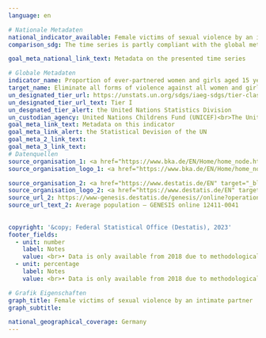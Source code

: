 ```yaml
---
language: en    

# Nationale Metadaten    
national_indicator_available: Female victims of sexual violence by an intimate partner    
comparison_sdg: The time series is partly compliant with the global metadata.    

goal_meta_national_link_text: Metadata on the presented time series    

# Globale Metadaten    
indicator_name: Proportion of ever-partnered women and girls aged 15 years and older subjected to physical, sexual or psychological violence by a current or former intimate partner in the previous 12 months, by form of violence and by age    
target_name: Eliminate all forms of violence against all women and girls in the public and private spheres, including trafficking and sexual and other types of exploitation    
un_designated_tier_url: https://unstats.un.org/sdgs/iaeg-sdgs/tier-classification/    
un_designated_tier_url_text: Tier I    
un_desgnated_tier_alert: the United Nations Statistics Division    
un_custodian_agency: United Nations Childrens Fund (UNICEF)<br>The United Nations Entity for Gender Equality and the Empowerment of Women (UN Women)<br>United Nations Population Fund (UNFPA)<br>World Health Organization (WHO)<br>United Nations Office on Drugs and Crime (UNODC)    
goal_meta_link_text: Metadata on this indicator    
goal_meta_link_alert: the Statistical Devision of the UN    
goal_meta_2_link_text:     
goal_meta_3_link_text:         
# Datenquellen
source_organisation_1: <a href="https://www.bka.de/EN/Home/home_node.htm" target="_blank" onclick="return confirm_alert('the Federal Criminal Police Office','En');"> Federal Criminal Police Office </a>
source_organisation_logo_1: <a href="https://www.bka.de/EN/Home/home_node.htm" target="_blank" onclick="return confirm_alert('the Federal Criminal Police Office','En');"><img src="https://sdg-indikatoren.de/public/OrgImgEn/bka.png" alt="Logo bka" style="height:60px; width:148px"/></a>

source_organisation_2: <a href="https://www.destatis.de/EN" target="_blank"> Federal Statistical Office (Destatis) </a>
source_organisation_logo_2: <a href="https://www.destatis.de/EN" target="_blank"><img src="https://sdg-indikatoren.de/public/OrgImgEn/destatis.png" alt="Logo destatis" style="height:60px; width:148px"/></a>
source_url_2: https://www-genesis.destatis.de/genesis//online?operation=table&code=12411-0041&bypass=true&levelindex=1&levelid=1639396599054#abreadcrumb
source_url_text_2: Average population – GENESIS online 12411-0041
    
    
copyright: '&copy; Federal Statistical Office (Destatis), 2023'    
footer_fields:
  - unit: number
    label: Notes
    value: <br>• Data is only available from 2018 due to methodological changes. The data is based on a special evaluation and is not publicly available.<br>• For recorded victims, the year of the offence can also be before the reporting year (outgoing statistics). Persons who were recorded as victims more than once in the reporting year are counted more than once accordingly.
  - unit: percentage
    label: Notes
    value: <br>• Data is only available from 2018 due to methodological changes. The data is based on a special evaluation and is not publicly available.<br>• For recorded victims, the year of the offence can also be before the reporting year (outgoing statistics). Persons who were recorded as victims more than once in the reporting year are counted more than once accordingly.<br>• In contrast to the police crime statistics (PKS), the average population is used to calculate the number of victims per 100,000 inhabitants instead of the population as of 31 December of the previous year.    

# Grafik Eigenschaften    
graph_title: Female victims of sexual violence by an intimate partner
graph_subtitle:     

national_geographical_coverage: Germany    
---
```


<span></span>